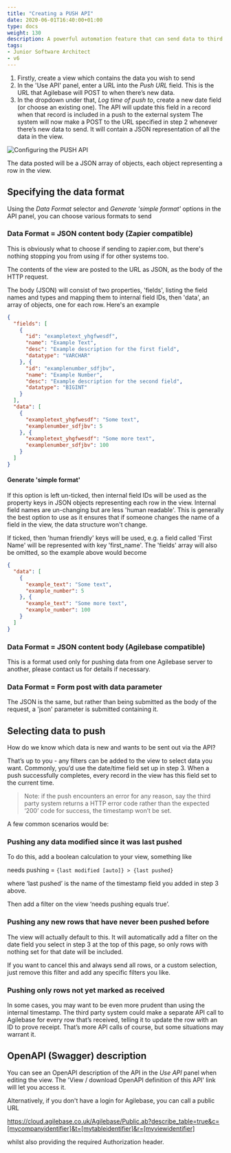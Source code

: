 ```yaml
---
title: "Creating a PUSH API"
date: 2020-06-01T16:40:00+01:00
type: docs
weight: 130
description: A powerful automation feature that can send data to third party systems.
tags:
- Junior Software Architect
- v6
---
```


1) Firstly, create a view which contains the data you wish to send
2) In the 'Use API' panel, enter a URL into the _Push URL_ field. This is the URL that Agilebase will POST to when there’s new data.
3) In the dropdown under that, _Log time of push to_, create a new date field (or choose an existing one). The API will update this field in a record when that record is included in a push to the external system
The system will now make a POST to the URL specified in step 2 whenever there’s new data to send. It will contain a JSON representation of all the data in the view.

![Configuring the PUSH API](/workflow-push-new.png)

The data posted will be a JSON array of objects, each object representing a row in the view.

## Specifying the data format
Using the *Data Format* selector and *Generate 'simple format'* options in the API panel, you can choose various formats to send

### Data Format = JSON content body (Zapier compatible)
This is obviously what to choose if sending to zapier.com, but there's nothing stopping you from using if for other systems too.

The contents of the view are posted to the URL as JSON, as the body of the HTTP request.

The body (JSON) will consist of two properties, 'fields', listing the field names and types and mapping them to internal field IDs, then 'data', an array of objects, one for each row. Here's an example

```JSON
{
  "fields": [
    {
      "id": "exampletext_yhgfwesdf",
      "name": "Example Text",
      "desc": "Example description for the first field",
      "datatype": "VARCHAR"
    }, {
      "id": "examplenumber_sdfjbv",
      "name": "Example Number",
      "desc": "Example description for the second field",
      "datatype": "BIGINT"
    }
  ],
  "data": [
    {
      "exampletext_yhgfwesdf": "Some text",
      "examplenumber_sdfjbv": 5
    }, {
      "exampletext_yhgfwesdf": "Some more text",
      "examplenumber_sdfjbv": 100
    }
  ]
}
```

#### Generate 'simple format'
If this option is left un-ticked, then internal field IDs will be used as the property keys in JSON objects representing each row in the view. Internal field names are un-changing but are less 'human readable'. This is generally the best option to use as it ensures that if someone changes the name of a field in the view, the data structure won't change.

If ticked, then 'human friendly' keys will be used, e.g. a field called 'First Name' will be represented with key 'first_name'. The 'fields' array will also be omitted, so the example above would become

```JSON
{
  "data": [
    {
      "example_text": "Some text",
      "example_number": 5
    }, {
      "example_text": "Some more text",
      "example_number": 100
    }
  ]
}
```

### Data Format = JSON content body (Agilebase compatible)

This is a format used only for pushing data from one Agilebase server to another, please contact us for details if necessary.

### Data Format = Form post with data parameter

The JSON is the same, but rather than being submitted as the body of the request, a 'json' parameter is submitted containing it.

## Selecting data to push

How do we know which data is new and wants to be sent out via the API?

That’s up to you - any filters can be added to the view to select data you want. Commonly, you’d use the date/time field set up in step 3. When a push successfully completes, every record in the view has this field set to the current time.

> Note: if the push encounters an error for any reason, say the third party system returns a HTTP error code rather than the expected ‘200’ code for success, the timestamp won’t be set.

A few common scenarios would be:

### Pushing any data modified since it was last pushed
To do this, add a boolean calculation to your view, something like

needs pushing = `{last modified [auto]} > {last pushed}`

where ‘last pushed’ is the name of the timestamp field you added in step 3 above.

Then add a filter on the view ‘needs pushing equals true’.

### Pushing any new rows that have never been pushed before
The view will actually default to this. It will automatically add a filter on the date field you select in step 3 at the top of this page, so only rows with nothing set for that date will be included.

If you want to cancel this and always send all rows, or a custom selection, just remove this filter and add any specific filters you like.

### Pushing only rows not yet marked as received
In some cases, you may want to be even more prudent than using the internal timestamp. The third party system could make a separate API call to Agilebase for every row that’s received, telling it to update the row with an ID to prove receipt. That’s more API calls of course, but some situations may warrant it.

## OpenAPI (Swagger) description

You can see an OpenAPI description of the API in the _Use API_ panel when editing the view. The 'View / download OpenAPI definition of this API' link will let you access it.

Alternatively, if you don't have a login for Agilebase, you can call a public URL

https://cloud.agilebase.co.uk/Agilebase/Public.ab?describe_table=true&c=[mycompanyidentifier]&t=[mytableidentifier]&r=[myviewidentifier]

whilst also providing the required Authorization header.


